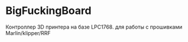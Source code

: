 # BigFuckingBoard
Контроллер 3D принтера на базе LPC1768. для работы с прошивками Marlin/klipper/RRF
